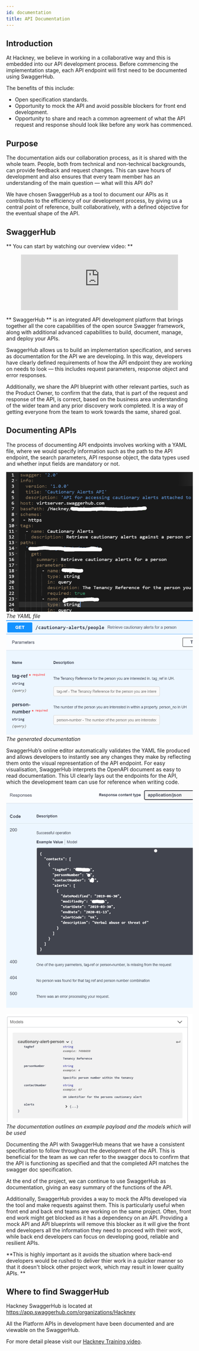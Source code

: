 ```yaml
---
id: documentation
title: API Documentation
---
```


## Introduction

At Hackney, we believe in working in a collaborative way and this is embedded into our API development process. Before commencing the implementation stage, each API endpoint will first need to be documented using SwaggerHub. 

The benefits of this include:
- Open specification standards.
- Opportunity to mock the API and avoid possible blockers for front end development.
- Opportunity to share and reach a common agreement of what the API request and response should look like before any work has commenced.

## Purpose

The documentation aids our collaboration process, as it is shared with the whole team. People, both from technical and non-technical backgrounds, can provide feedback and request changes. This can save hours of development and also ensures that every team member has an understanding of the main question — what will this API do?

We have chosen SwaggerHub as a tool to document our APIs as it contributes to the efficiency of our development process, by giving us a central point of reference, built collaboratively, with a defined objective for the eventual shape of the API.

## SwaggerHub

** You can start by watching our overview video: **

<figure class="video-container">
  <iframe width="100%" src="https://www.youtube.com/embed/QYQNgeDuqok" title="YouTube video player" frameborder="0" allow="accelerometer; autoplay; clipboard-write; encrypted-media; gyroscope; picture-in-picture" allowfullscreen></iframe>
</figure>

** SwaggerHub ** is an integrated API development platform that brings together all the core capabilities of the open source Swagger framework, along with additional advanced capabilities to build, document, manage, and deploy your APIs.

SwaggerHub allows us to build an implementation specification, and serves as documentation for the API we are developing. In this way, developers have clearly defined requirements of how the API endpoint they are working on needs to look — this includes request parameters, response object and error responses.

Additionally, we share the API blueprint with other relevant parties, such as the Product Owner, to confirm that the data, that is part of the request and response of the API, is correct, based on the business area understanding of the wider team and any prior discovery work completed. It is a way of getting everyone from the team to work towards the same, shared goal.

## Documenting APIs

The process of documenting API endpoints involves working with a YAML file, where we would specify information such as the path to the API endpoint, the search parameters, API response object, the data types used and whether input fields are mandatory or not.


![alt text](./doc-images/screenshot1.png)
_The YAML file_
![alt text](./doc-images/screenshot2.png)
_The generated documentation_

SwaggerHub’s online editor automatically validates the YAML file produced and allows developers to instantly see any changes they make by reflecting them onto the visual representation of the API endpoint. For easy visualisation, SwaggerHub interprets the OpenAPI document as easy to read documentation. This UI clearly lays out the endpoints for the API, which the development team can use for reference when writing code.

![alt text](./doc-images/screenshot3.png)

![alt text](./doc-images/screenshot4.png)
_The documentation outlines an example payload and the models which will be used_

Documenting the API with SwaggerHub means that we have a consistent specification to follow throughout the development of the API.
This is beneficial for the team as we can refer to the swagger docs to confirm that the API is functioning as specified and that the completed API matches the swagger doc specification.

At the end of the project, we can continue to use SwaggerHub as documentation, giving an easy summary of the functions of the API.

Additionally, SwaggerHub provides a way to mock the APIs developed via the tool and make requests against them. This is particularly useful when front end and back end teams are working on the same project. Often, front end work might get blocked as it has a dependency on an API.
Providing a mock API and API blueprints will remove this blocker as it will give the front end developers all the information they need to proceed with their work, while back end developers can focus on developing good, reliable and resilient APIs.

**This is highly important as it avoids the situation where back-end developers would be rushed to deliver thier work in a quicker manner so that it doesn't block other project work, which may result in lower quality APIs. **


## Where to find SwaggerHub

Hackney SwaggerHub is located at https://app.swaggerhub.com/organizations/Hackney

All the Platform APIs in development have been documented and are viewable on the SwaggerHub.

For more detail please visit our [Hackney Training video](https://drive.google.com/drive/u/0/folders/1GXp-Pbyp-1GeqrJ1Ky6frrwoROl3FfB3).
